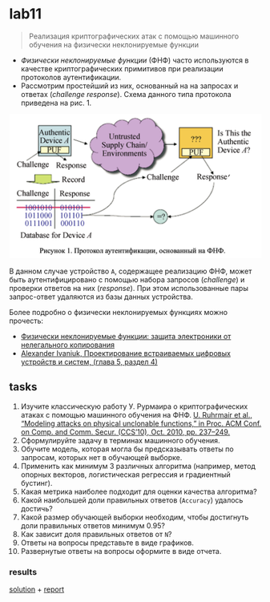 # lab11
> Реализация криптографических атак с помощью машинного обучения на физически неклонируемые функции

- _Физически неклонируемые функции_ (ФНФ) часто используются в качестве криптографических примитивов при реализации протоколов аутентификации.
- Рассмотрим простейший из них, основанный на на запросах и ответах (_challenge response_). Схема данного типа протокола приведена на рис. 1.

![](out/puf.png)

В данном случае устройство `А`, содержащее реализацию ФНФ, может быть аутентифицировано с помощью набора запросов (_challenge_) и проверки ответов на них (_response_). При этом использованные пары запрос-ответ удаляются из базы данных устройства.


Более подробно о физически неклонируемых функциях можно прочесть:
- [Физически неклонируемые функции: защита электроники от нелегального копирования](https://habr.com/post/343386/)
- [Alexander Ivaniuk, Проектирование встраиваемых цифровых устройств и систем, (глава 5, раздел 4)](https://www.researchgate.net/profile/Alexander_Ivaniuk/publication/322077869_Proektirovanie_vstraivaemyh_cifrovyh_ustrojstv_i_sistem/links/5a43724caca272d2945a0464/Proektirovanie-vstraivaemyh-cifrovyh-ustrojstv-i-sistem.pdf)


## tasks

1. Изучите классическую работу У. Рурмаира о криптографических атаках с помощью машинного обучения на ФНФ. [U. Ruhrmair et al., “Modeling attacks on physical unclonable functions,” in Proc. ACM Conf. on Comp. and Comm. Secur. (CCS’10), Oct. 2010, pp. 237–249.](https://eprint.iacr.org/2010/251.pdf)
2. Сформулируйте задачу в терминах машинного обучения.
3. Обучите модель, которая могла бы предсказывать ответы по запросам, которых нет в обучающей выборке.
4. Применить как минимум 3 различных алгоритма (например, метод опорных векторов, логистическая регрессия и градиентный бустинг).
5. Какая метрика наиболее подходит для оценки качества алгоритма?
6. Какой наибольшей доли правильных ответов (`Accuracy`) удалось достичь?
7. Какой размер обучающей выборки необходим, чтобы достигнуть доли правильных ответов минимум 0.95?
8. Как зависит доля правильных ответов от `N`?
9. Ответы на вопросы представьте в виде графиков.
10. Развернутые ответы на вопросы оформите в виде отчета.

### results

[solution](/ml/lab11/lab11.ipynb) + [report](/ml/lab11/lab11.md)
